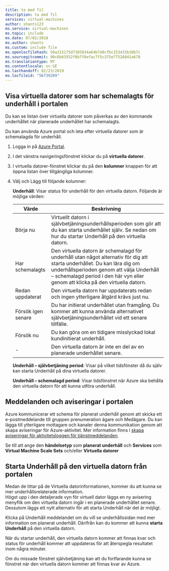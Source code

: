 ```yaml
---
title: ta med fil
description: ta med fil
services: virtual-machines
author: shants123
ms.service: virtual-machines
ms.topic: include
ms.date: 07/02/2018
ms.author: shants
ms.custom: include file
ms.openlocfilehash: 50a215175d7305834a64b7e0cfbc153431b10b7c
ms.sourcegitcommit: 90c6b63552f6b7f8efac7f5c375e77526841a678
ms.translationtype: MT
ms.contentlocale: sv-SE
ms.lasthandoff: 02/23/2019
ms.locfileid: "56739209"
---
```

## <a name="view-vms-scheduled-for-maintenance-in-the-portal"></a>Visa virtuella datorer som har schemalagts för underhåll i portalen

Du kan se listan över virtuella datorer som påverkas av den kommande underhållet när planerade underhållet har schemalagts. 

Du kan använda Azure portal och leta efter virtuella datorer som är schemalagda för underhåll.

1. Logga in på [Azure Portal](https://portal.azure.com).

2. I det vänstra navigeringsfönstret klickar du på **virtuella datorer**.

3. I virtuella datorer-fönstret klickar du på den **kolumner** knappen för att öppna listan över tillgängliga kolumner.

4. Välj och Lägg till följande kolumner:

   **Underhåll**: Visar status för underhåll för den virtuella datorn. Följande är möjliga värden:
      
      | Värde | Beskrivning |
      |-------|-------------|
      | Börja nu | Virtuellt datorn i självbetjäningsunderhållsperioden som gör att du kan starta underhållet själv. Se nedan om hur du startar Underhåll på den virtuella datorn. | 
      | Har schemalagts | Den virtuella datorn är schemalagd för underhåll utan något alternativ för dig att starta underhållet. Du kan lära dig om underhållsperioden genom att välja Underhåll – schemalagd period i den här vyn eller genom att klicka på den virtuella datorn. | 
      | Redan uppdaterat | Den virtuella datorn har uppdaterats redan och ingen ytterligare åtgärd krävs just nu. | 
      | Försök igen senare | Du har initierat underhållet utan framgång. Du kommer att kunna använda alternativet självbetjäningsunderhållet vid ett senare tillfälle. | 
      | Försök nu | Du kan göra om en tidigare misslyckad lokal kundinitierat underhåll. | 
      | - | Den virtuella datorn är inte en del av en planerade underhållet senare. |
      

   **Underhåll – självbetjäning period**: Visar på vilket tidsfönster då du själv kan starta Underhåll på dina virtuella datorer.
   
   **Underhåll – schemalagd period**: Visar tidsfönstret när Azure ska behålla den virtuella datorn för att kunna utföra underhåll. 



## <a name="notification-and-alerts-in-the-portal"></a>Meddelanden och aviseringar i portalen

Azure kommunicerar ett schema för planerat underhåll genom att skicka ett e-postmeddelande till gruppen prenumeration ägare och Medägare. Du kan lägga till ytterligare mottagare och kanaler denna kommunikation genom att skapa aviseringar för Azure-aktivitet. Mer information finns i [skapa aviseringar för aktivitetsloggen för tjänstmeddelanden](../articles/azure-monitor/platform/alerts-activity-log-service-notifications.md).

Se till att ange den **händelsetyp** som **planerat underhåll** och **Services** som **Virtual Machine Scale Sets** och/eller **Virtuella datorer**
    
    
## <a name="start-maintenance-on-your-vm-from-the-portal"></a>Starta Underhåll på den virtuella datorn från portalen

Medan de tittar på de Virtuella datorinformationen, kommer du att kunna se mer underhållsrelaterade information.  
Högst upp i den detaljerade vyn för virtuell dator läggs en ny avisering menyflik om den virtuella datorn ingår i en planerade underhållet senare. Dessutom läggs ett nytt alternativ för att starta Underhåll när det är möjligt. 


Klicka på Underhåll meddelandet om du vill se underhållssidan med mer information om planerat underhåll. Därifrån kan du kommer att kunna **starta Underhåll** på den virtuella datorn.

När du startar underhåll, den virtuella datorn kommer att finnas kvar och status för underhåll kommer att uppdateras för att återspegla resultatet inom några minuter.

Om du missade fönstret självbetjäning kan att du fortfarande kunna se fönstret när den virtuella datorn kommer att finnas kvar av Azure. 
